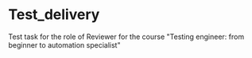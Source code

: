 # Test_delivery
Test task for the role of Reviewer for the course "Testing engineer: from beginner to automation specialist"

